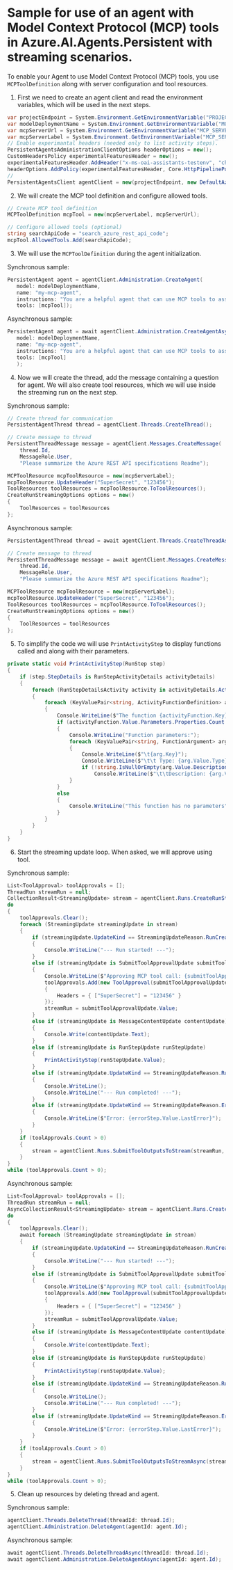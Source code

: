 # Sample for use of an agent with Model Context Protocol (MCP) tools in Azure.AI.Agents.Persistent with streaming scenarios.

To enable your Agent to use Model Context Protocol (MCP) tools, you use `MCPToolDefinition` along with server configuration and tool resources.
1. First we need to create an agent client and read the environment variables, which will be used in the next steps.

```C# Snippet:AgentsMCPStreaming_CreateProject
var projectEndpoint = System.Environment.GetEnvironmentVariable("PROJECT_ENDPOINT");
var modelDeploymentName = System.Environment.GetEnvironmentVariable("MODEL_DEPLOYMENT_NAME");
var mcpServerUrl = System.Environment.GetEnvironmentVariable("MCP_SERVER_URL");
var mcpServerLabel = System.Environment.GetEnvironmentVariable("MCP_SERVER_LABEL");
// Enable experimantal headers (needed only to list activity steps).
PersistentAgentsAdministrationClientOptions headerOptions = new();
CustomHeadersPolicy experimentalFeaturesHeader = new();
experimentalFeaturesHeader.AddHeader("x-ms-oai-assistants-testenv", "chat99");
headerOptions.AddPolicy(experimentalFeaturesHeader, Core.HttpPipelinePosition.PerCall);
//
PersistentAgentsClient agentClient = new(projectEndpoint, new DefaultAzureCredential(), options: headerOptions);
```

2. We will create the MCP tool definition and configure allowed tools.

```C# Snippet:AgentsMCPStreamingAsync_CreateMCPTool
// Create MCP tool definition
MCPToolDefinition mcpTool = new(mcpServerLabel, mcpServerUrl);

// Configure allowed tools (optional)
string searchApiCode = "search_azure_rest_api_code";
mcpTool.AllowedTools.Add(searchApiCode);
```

3. We will use the `MCPToolDefinition` during the agent initialization.

Synchronous sample:
```C# Snippet:AgentsMCPStreaming_CreateAgent
PersistentAgent agent = agentClient.Administration.CreateAgent(
   model: modelDeploymentName,
   name: "my-mcp-agent",
   instructions: "You are a helpful agent that can use MCP tools to assist users. Use the available MCP tools to answer questions and perform tasks.",
   tools: [mcpTool]);
```

Asynchronous sample:
```C# Snippet:AgentsMCPStreamingAsync_CreateAgent
PersistentAgent agent = await agentClient.Administration.CreateAgentAsync(
   model: modelDeploymentName,
   name: "my-mcp-agent",
   instructions: "You are a helpful agent that can use MCP tools to assist users. Use the available MCP tools to answer questions and perform tasks.",
   tools: [mcpTool]
   );
```

4. Now we will create the thread, add the message containing a question for agent. We will also create tool resources, which we will use inside the streaming run on the next step.

Synchronous sample:
```C# Snippet:AgentsMCPStreaming_CreateThreadMessage
// Create thread for communication
PersistentAgentThread thread = agentClient.Threads.CreateThread();

// Create message to thread
PersistentThreadMessage message = agentClient.Messages.CreateMessage(
    thread.Id,
    MessageRole.User,
    "Please summarize the Azure REST API specifications Readme");

MCPToolResource mcpToolResource = new(mcpServerLabel);
mcpToolResource.UpdateHeader("SuperSecret", "123456");
ToolResources toolResources = mcpToolResource.ToToolResources();
CreateRunStreamingOptions options = new()
{
    ToolResources = toolResources
};
```

Asynchronous sample:
```C# Snippet:AgentsMCPStreamingAsync_CreateThreadMessage
PersistentAgentThread thread = await agentClient.Threads.CreateThreadAsync();

// Create message to thread
PersistentThreadMessage message = await agentClient.Messages.CreateMessageAsync(
    thread.Id,
    MessageRole.User,
    "Please summarize the Azure REST API specifications Readme");

MCPToolResource mcpToolResource = new(mcpServerLabel);
mcpToolResource.UpdateHeader("SuperSecret", "123456");
ToolResources toolResources = mcpToolResource.ToToolResources();
CreateRunStreamingOptions options = new()
{
    ToolResources = toolResources
};
```

5. To simplify the code we will use `PrintActivityStep` to display functions called and along with their parameters.

```C# Snippet:AgentsMCPStreaming_PrintActivityStep
private static void PrintActivityStep(RunStep step)
{
    if (step.StepDetails is RunStepActivityDetails activityDetails)
    {
        foreach (RunStepDetailsActivity activity in activityDetails.Activities)
        {
            foreach (KeyValuePair<string, ActivityFunctionDefinition> activityFunction in activity.Tools)
            {
                Console.WriteLine($"The function {activityFunction.Key} with description \"{activityFunction.Value.Description}\" will be called.");
                if (activityFunction.Value.Parameters.Properties.Count > 0)
                {
                    Console.WriteLine("Function parameters:");
                    foreach (KeyValuePair<string, FunctionArgument> arg in activityFunction.Value.Parameters.Properties)
                    {
                        Console.WriteLine($"\t{arg.Key}");
                        Console.WriteLine($"\t\t Type: {arg.Value.Type}");
                        if (!string.IsNullOrEmpty(arg.Value.Description))
                            Console.WriteLine($"\t\tDescription: {arg.Value.Description}");
                    }
                }
                else
                {
                    Console.WriteLine("This function has no parameters");
                }
            }
        }
    }
}
```

6. Start the streaming update loop. When asked, we will approve using tool.

Synchronous sample:
```C# Snippet:AgentsMCPStreaming_UpdateCycle
List<ToolApproval> toolApprovals = [];
ThreadRun streamRun = null;
CollectionResult<StreamingUpdate> stream = agentClient.Runs.CreateRunStreaming(thread.Id, agent.Id, options: options);
do
{
    toolApprovals.Clear();
    foreach (StreamingUpdate streamingUpdate in stream)
    {
        if (streamingUpdate.UpdateKind == StreamingUpdateReason.RunCreated)
        {
            Console.WriteLine("--- Run started! ---");
        }
        else if (streamingUpdate is SubmitToolApprovalUpdate submitToolApprovalUpdate)
        {
            Console.WriteLine($"Approving MCP tool call: {submitToolApprovalUpdate.Name}, Arguments: {submitToolApprovalUpdate.Arguments}");
            toolApprovals.Add(new ToolApproval(submitToolApprovalUpdate.ToolCallId, approve: true)
            {
                Headers = { ["SuperSecret"] = "123456" }
            });
            streamRun = submitToolApprovalUpdate.Value;
        }
        else if (streamingUpdate is MessageContentUpdate contentUpdate)
        {
            Console.Write(contentUpdate.Text);
        }
        else if (streamingUpdate is RunStepUpdate runStepUpdate)
        {
            PrintActivityStep(runStepUpdate.Value);
        }
        else if (streamingUpdate.UpdateKind == StreamingUpdateReason.RunCompleted)
        {
            Console.WriteLine();
            Console.WriteLine("--- Run completed! ---");
        }
        else if (streamingUpdate.UpdateKind == StreamingUpdateReason.Error && streamingUpdate is RunUpdate errorStep)
        {
            Console.WriteLine($"Error: {errorStep.Value.LastError}");
        }
    }
    if (toolApprovals.Count > 0)
    {
        stream = agentClient.Runs.SubmitToolOutputsToStream(streamRun, toolOutputs: [], toolApprovals: toolApprovals);
    }
}
while (toolApprovals.Count > 0);
```

Asynchronous sample:
```C# Snippet:AgentsMCPStreamingAsync_UpdateCycle
List<ToolApproval> toolApprovals = [];
ThreadRun streamRun = null;
AsyncCollectionResult<StreamingUpdate> stream = agentClient.Runs.CreateRunStreamingAsync(thread.Id, agent.Id, options: options);
do
{
    toolApprovals.Clear();
    await foreach (StreamingUpdate streamingUpdate in stream)
    {
        if (streamingUpdate.UpdateKind == StreamingUpdateReason.RunCreated)
        {
            Console.WriteLine("--- Run started! ---");
        }
        else if (streamingUpdate is SubmitToolApprovalUpdate submitToolApprovalUpdate)
        {
            Console.WriteLine($"Approving MCP tool call: {submitToolApprovalUpdate.Name}, Arguments: {submitToolApprovalUpdate.Arguments}");
            toolApprovals.Add(new ToolApproval(submitToolApprovalUpdate.ToolCallId, approve: true)
            {
                Headers = { ["SuperSecret"] = "123456" }
            });
            streamRun = submitToolApprovalUpdate.Value;
        }
        else if (streamingUpdate is MessageContentUpdate contentUpdate)
        {
            Console.Write(contentUpdate.Text);
        }
        else if (streamingUpdate is RunStepUpdate runStepUpdate)
        {
            PrintActivityStep(runStepUpdate.Value);
        }
        else if (streamingUpdate.UpdateKind == StreamingUpdateReason.RunCompleted)
        {
            Console.WriteLine();
            Console.WriteLine("--- Run completed! ---");
        }
        else if (streamingUpdate.UpdateKind == StreamingUpdateReason.Error && streamingUpdate is RunUpdate errorStep)
        {
            Console.WriteLine($"Error: {errorStep.Value.LastError}");
        }
    }
    if (toolApprovals.Count > 0)
    {
        stream = agentClient.Runs.SubmitToolOutputsToStreamAsync(streamRun, toolOutputs: [], toolApprovals: toolApprovals);
    }
}
while (toolApprovals.Count > 0);
```

5. Clean up resources by deleting thread and agent.

Synchronous sample:
```C# Snippet:AgentsMCPStreamingCleanup
agentClient.Threads.DeleteThread(threadId: thread.Id);
agentClient.Administration.DeleteAgent(agentId: agent.Id);
```

Asynchronous sample:
```C# Snippet:AgentsMCPStreamingCleanupAsync
await agentClient.Threads.DeleteThreadAsync(threadId: thread.Id);
await agentClient.Administration.DeleteAgentAsync(agentId: agent.Id);
```
